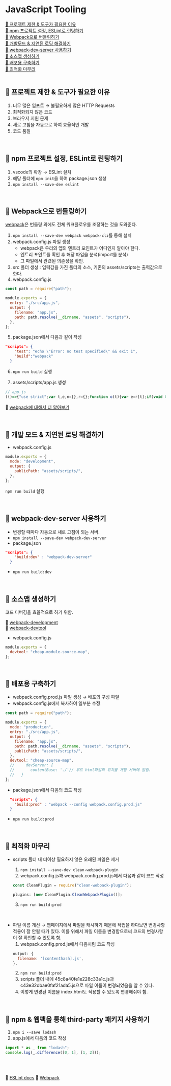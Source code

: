 # JavaScript Tooling

[📌 프로젝트 제한 & 도구가 필요한 이유](#-프로젝트-제한--도구가-필요한-이유)<br>
[📌 npm 프로젝트 설정, ESLint로 린팅하기](#-npm-프로젝트-설정-eslint로-린팅하기)<br>
[📌 Webpack으로 번들링하기](#-webpack으로-번들링하기)<br>
[📌 개발모드 & 지연된 로딩 해결하기](#-개발-모드--지연된-로딩-해결하기)<br>
[📌 webpack-dev-server 사용하기](#-webpack-dev-server-사용하기)<br>
[📌 소스맵 생성하기](#-소스맵-생성하기)<br>
[📌 배포용 구축하기](#-배포용-구축하기)<br>
[📌 최적화 마무리](#-최적화-마무리)<br>
<br>

## 📌 프로젝트 제한 & 도구가 필요한 이유

1. 너무 많은 임포트 &rarr; 불필요하게 많은 HTTP Requests
2. 최적화되지 않은 코드
3. 브라우저 지원 문제
4. 새로 고침을 자동으로 하여 효율적인 개발
5. 코드 품질

<br>

## 📌 npm 프로젝트 설정, ESLint로 린팅하기

1. vscode의 확장 &rarr; ESLint 설치
2. 해당 폴더에 `npm init`을 하여 package.json 생성
3. `npm install --save-dev eslint`

<br>

## 📌 Webpack으로 번들링하기

[webpack](https://webpack.kr)은 번들링 외에도 전체 워크플로우를 조정하는 것을 도와준다.

1. `npm install --save-dev webpack webpack-cli`를 통해 설치
2. webpack.config.js 파일 생성
   - webpack은 우리의 앱의 엔트리 포인트가 어디인지 알아야 한다.
   - 엔트리 포인트를 확인 후 해당 파일을 분석(import를 분석)
   - 그 파일에서 관련된 의존성을 확인.
3. src 폴더 생성 : 입력값을 가진 폴더의 소스, 기존의 assets/scripts는 출력값으로 한다.
4. webpack.config.js

```javascript
const path = require("path");

module.exports = {
  entry: "./src/app.js",
  output: {
    filename: "app.js",
    path: path.resolve(__dirname, "assets", "scripts"),
  },
};
```

5. package.json에서 다음과 같이 작성

```json
"scripts": {
    "test": "echo \"Error: no test specified\" && exit 1",
    "build":"webpack"
  }
```

6. `npm run build` 실행

7. assets/scripts/app.js 생성

```javascript
// app.js
(()=>{"use strict";var t,e,n={},r={};function o(t){var e=r[t];if(void 0!==e)return e.exports;var i=r[t]={exports:{}};return n[t](i,i.exports,o),i.exports}o.m=n,o.d=(t,e)=>{for(var n in e)o.o(e,n)&&!o.o(t,n)&&Object.defineProperty(t,n,{enumerable:!0,get:e[n]})},o.f={},o.e=t=>Promise.all(Object.keys(o.f).reduce(((e,n)=>(o.f[n](t,e),e)),[])),o.u=t=>t+".app.js",o.g=function(){if("object"==typeof globalThis)return globalThis;try{return this||new Function("return this")()}catch(t){if("object"==typeof window)return window}}(),o.o=(t,e)=>Object.prototype.hasOwnProperty.call(t,e),t={},e="20_javascripttooling:",o.l=(n,r,i,s)=>{if(t[n])t[n].push(r);else{var a,c;if(void 0!==i)for(var l=document.getElementsByTagName("script"),d=0;d<l.length;d++){var p=l[d];if(p.getAttribute("src")==n||p.getAttribute("data-webpack")==e+i){a=p;break}}a||(c=!0,(a=document.createElement("script")).charset="utf-8",a.timeout=120,o.nc&&a.setAttribute("nonce",o.nc),a.setAttribute("data-webpack",e+i),a.src=n),t[n]=[r];var u=(e,r)=>{a.onerror=a.onload=null,clearTimeout(h);var o=t[n];if(delete t[n],a.parentNode&&a.parentNode.removeChild(a),o&&o.forEach((t=>t(r))),e)return e(r)},h=setTimeout(u.bind(null,void 0,{type:"timeout",target:a}),12e4);a.onerror=u.bind(null,a.onerror),a.onload=u.bind(null,a.onload),c&&document.head.appendChild(a)}},o.r=t=>{"undefined"!=typeof Symbol&&Symbol.toStringTag&&Object.defineProperty(t,Symbol.toStringTag,{value:"Module"}),Object.defineProperty(t,"__esModule",{value:!0})},(()=>{var t;o.g.importScripts&&(t=o.g.location+"");var e=o.g.document;if(!t&&e&&(e.currentScript&&(t=e.currentScript.src),!t)){var n=e.getElementsByTagName("script");if(n.length)for(var r=n.length-1;r>-1&&!t;)t=n[r--].src}if(!t)throw new Error("Automatic publicPath is not supported in this browser");t=t.replace(/#.*$/,"").replace(/\?.*$/,"").replace(/\/[^\/]+$/,"/"),o.p=t})(),(()=>{var t={179:0};o.f.j=(e,n)=>{var r=o.o(t,e)?t[e]:void 0;if(0!==r)if(r)n.push(r[2]);else{var i=new Promise(((n,o)=>r=t[e]=[n,o]));n.push(r[2]=i);var s=o.p+o.u(e),a=new Error;o.l(s,(n=>{if(o.o(t,e)&&(0!==(r=t[e])&&(t[e]=void 0),r)){var i=n&&("load"===n.type?"missing":n.type),s=n&&n.target&&n.target.src;a.message="Loading chunk "+e+" failed.\n("+i+": "+s+")",a.name="ChunkLoadError",a.type=i,a.request=s,r[1](a)}}),"chunk-"+e,e)}};var e=(e,n)=>{var r,i,[s,a,c]=n,l=0;if(s.some((e=>0!==t[e]))){for(r in a)o.o(a,r)&&(o.m[r]=a[r]);c&&c(o)}for(e&&e(n);l<s.length;l++)i=s[l],o.o(t,i)&&t[i]&&t[i][0](),t[i]=0},n=self.webpackChunk_20_javascripttooling=self.webpackChunk_20_javascripttooling||[];n.forEach(e.bind(null,0)),n.push=e.bind(null,n.push.bind(n))})(),console.log("DOM Helper executing!");class i{static clearEventListeners(t){const e=t.cloneNode(!0);return t.replaceWith(e),e}static moveElement(t,e){const n=document.getElementById(t);document.querySelector(e).append(n),n.scrollIntoView({behavior:"smooth"})}}console.log("Project Item created!");class s{hasActiveTooltip=!1;constructor(t,e,n){this.id=t,this.updateProjectListsHandler=e,this.connectMoreInfoButton(),this.connectSwitchButton(n),this.connectDrag()}showMoreInfoHandler(){if(this.hasActiveTooltip)return;const t=document.getElementById(this.id).dataset.extraInfo;o.e(242).then(o.bind(o,242)).then((e=>{new e.Tooltip((()=>{this.hasActiveTooltip=!1}),t,this.id).attach(),this.hasActiveTooltip=!0}))}connectDrag(){const t=document.getElementById(this.id);t.addEventListener("dragstart",(t=>{t.dataTransfer.setData("text/plain",this.id),t.dataTransfer.effectAllowed="move"})),t.addEventListener("dragend",(t=>{console.log(t)}))}connectMoreInfoButton(){document.getElementById(this.id).querySelector("button:first-of-type").addEventListener("click",this.showMoreInfoHandler.bind(this))}connectSwitchButton(t){let e=document.getElementById(this.id).querySelector("button:last-of-type");e=i.clearEventListeners(e),e.textContent="active"===t?"Finish":"Activate",e.addEventListener("click",this.updateProjectListsHandler.bind(null,this.id))}update(t,e){this.updateProjectListsHandler=t,this.connectSwitchButton(e)}}class a{projects=[];constructor(t){this.type=t;const e=document.querySelectorAll(`#${t}-projects li`);for(const t of e)this.projects.push(new s(t.id,this.switchProject.bind(this),this.type));console.log(this.projects),this.connectDroppable()}connectDroppable(){console.log(globalThis);const t=document.querySelector(`#${this.type}-projects ul`);t.addEventListener("dragenter",(e=>{"text/plain"===e.dataTransfer.types[0]&&(t.parentElement.classList.add("droppable"),e.preventDefault())})),t.addEventListener("dragover",(t=>{"text/plain"===t.dataTransfer.types[0]&&t.preventDefault()})),t.addEventListener("dragleave",(e=>{e.relatedTarget.closest(`#${this.type}-projects ul`)!==t&&t.parentElement.classList.remove("droppable")})),t.addEventListener("drop",(e=>{const n=e.dataTransfer.getData("text/plain");this.projects.find((t=>t.id===n))||(document.getElementById(n).querySelector("button:last-of-type").click(),t.parentElement.classList.remove("droppable"))}))}setSwitchHandlerFunction(t){this.switchHandler=t}addProject(t){this.projects.push(t),function(t,e){const n=document.getElementById(t);document.querySelector(e).append(n),n.scrollIntoView({behavior:"smooth"})}(t.id,`#${this.type}-projects ul`),t.update(this.switchProject.bind(this),this.type)}switchProject(t){this.switchHandler(this.projects.find((e=>e.id===t))),this.projects=this.projects.filter((e=>e.id!==t))}}globalThis.DEFAULT_VALUE="MAX",class{static init(){const t=new a("active"),e=new a("finished");t.setSwitchHandlerFunction(e.addProject.bind(e)),e.setSwitchHandlerFunction(t.addProject.bind(t))}static startAnalytics(){const t=document.createElement("script");t.src="assets/scripts/Utility/Analytics.js",t.defer=!0,document.head.append(t)}}.init()})();%
```

🔗 [webpack에 대해서 더 알아보기](https://webpack.kr/concepts/)

<br>

## 📌 개발 모드 & 지연된 로딩 해결하기

- webpack.config.js

```javascript
module.exports = {
  mode: "development",
  output: {
    publicPath: "assets/scripts/",
  },
};
```

`npm run build` 실행

<br>

## 📌 webpack-dev-server 사용하기

- 변경할 때마다 자동으로 새로 고침이 되는 서버.
- `npm install --save-dev webpack-dev-server`
- package.json

```json
"scripts": {
    "build:dev" : "webpack-dev-server"
  }
```

- `npm run build:dev`

<br>

## 📌 소스맵 생성하기

코드 디버깅을 효율적으로 하기 위함.

🔗 [webpack-development](https://webpack.kr/guides/development/#using-source-maps)<br>
🔗 [webpack-devtool](https://webpack.kr/configuration/devtool)

- webpack.config.js

```javascript
module.exports = {
  devtool: "cheap-module-source-map",
};
```

<br>

## 📌 배포용 구축하기

- webpack.config.prod.js 파일 생성 &rarr; 배포의 구성 파일
- webpack.config.js에서 복사하여 일부분 수정

```javascript
const path = require("path");

module.exports = {
  mode: "production",
  entry: "./src/app.js",
  output: {
    filename: "app.js",
    path: path.resolve(__dirname, "assets", "scripts"),
    publicPath: "assets/scripts/",
  },
  devtool: "cheap-source-map",
  //     devServer: {
  //       contentBase: './'// 루트 html파일의 위치를 개발 서버에 알림.
  //   }
};
```

- package.json에서 다음의 코드 작성

```json
  "scripts": {
    "build:prod" : "webpack --config webpack.config.prod.js"
  }
```

- `npm run build:prod`

<br>

## 📌 최적화 마무리

- scripts 폴더 내 더이상 필요하지 않은 오래된 파일은 제거

  1. `npm install --save-dev clean-webpack-plugin`
  2. webpack.config.js과 webpack.config.prod.js에서 다음과 같이 코드 작성

  ```javascript
  const CleanPlugin = require("clean-webpack-plugin");

  plugins: [new CleanPlugin.CleanWebpackPlugin()];
  ```

  3. `npm run build:prod`

<br>

- 파일 이름 개선 &rarr; 웹페이지에서 파일을 캐시하기 때문에 작업을 하다보면 변경사항 적용이 잘 안될 때가 있다. 이를 위해서 파일 이름을 변경함으로써 코드의 변경사항이 잘 확인할 수 있도록 함.
  1. webpack.config.prod.js에서 다음처럼 코드 작성
  ```javascript
  output: {
    filename: '[contenthash].js',
  },
  ```
  2. `npm run build:prod`
  3. scripts 폴더 내에 45c8a40fe1e228c33a1c.js과 c43e32dbae0faf21ada5.js으로 파일 이름이 변경되었음을 알 수 있다.
  4. 이렇게 변경된 이름을 index.html도 적용할 수 있도록 변경해줘야 함.

<br>

## 📌 npm & 웹팩을 통해 third-party 패키지 사용하기

1. `npm i --save lodash`
2. app.js에서 다음의 코드 작성

```javascript
import * as _ from "lodash";
console.log(_.difference([0, 1], [1, 2]));
```

<br><br>

🔗 [ESLint docs](https://eslint.org)
🔗 [Webpack](https://webpack.js.org)
